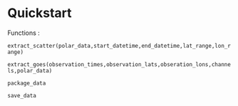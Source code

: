 # Quickstart

Functions :

`extract_scatter(polar_data,start_datetime,end_datetime,lat_range,lon_range)`

`extract_goes(observation_times,observation_lats,obseration_lons,channels,polar_data)`

`package_data`

`save_data`
